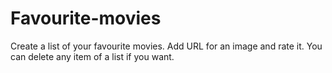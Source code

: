 # Favourite-movies
Create a list of your favourite movies.
Add URL for an image and rate it.
You can delete any item of a list if you want.
